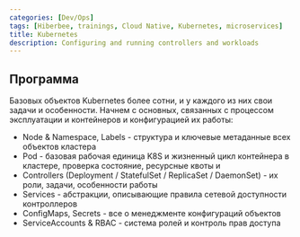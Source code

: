```yaml
---
categories: [Dev/Ops]
tags: [Hiberbee, trainings, Cloud Native, Kubernetes, microservices]
title: Kubernetes
description: Configuring and running controllers and workloads
---
```

## Программа
Базовых объектов Kubernetes более сотни, и у каждого из них свои задачи и особенности. Начнем с основных, связанных с процессом эксплуатации и контейнеров и конфигурацией их работы:
- Node & Namespace, Labels - структура и ключевые метаданные всех объектов кластера
- Pod - базовая рабочая единица K8S и жизненный цикл контейнера в кластере, проверка состояние, ресурсные квоты и 
- Controllers (Deployment / StatefulSet / ReplicaSet / DaemonSet) - их роли, задачи, особенности работы
- Services - абстракции, описывающие правила сетевой доступности контроллеров
- ConfigMaps, Secrets - все о менеджменте конфигураций объектов
- ServiceAccounts & RBAC - система ролей и контроль прав доступа 
